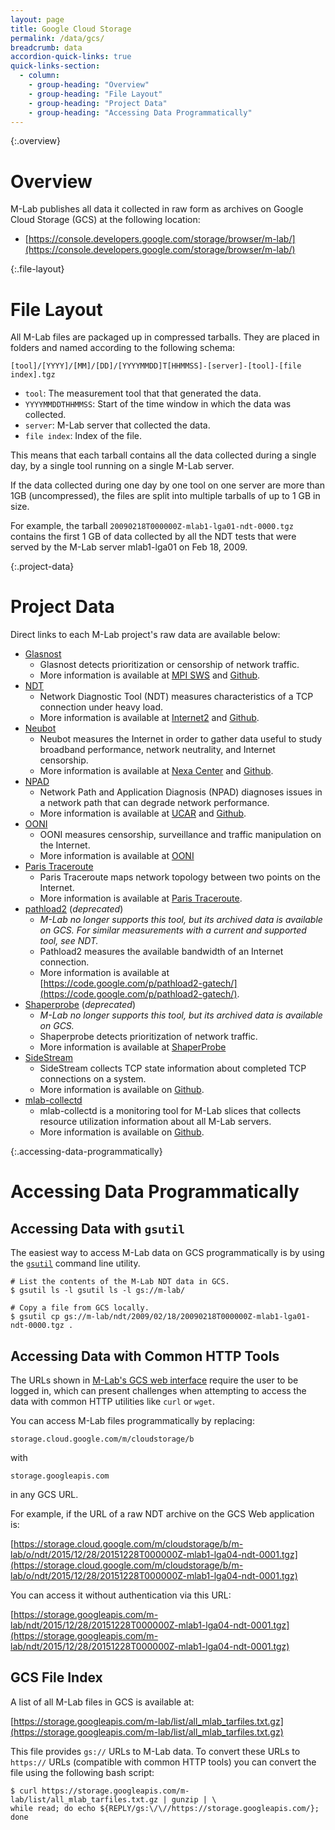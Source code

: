 ```yaml
---
layout: page
title: Google Cloud Storage
permalink: /data/gcs/
breadcrumb: data
accordion-quick-links: true
quick-links-section:
  - column:
    - group-heading: "Overview"
    - group-heading: "File Layout"
    - group-heading: "Project Data"
    - group-heading: "Accessing Data Programmatically"
---
```


{:.overview}
# Overview

M-Lab publishes all data it collected in raw form as archives on Google Cloud Storage (GCS) at the following location:

* [https://console.developers.google.com/storage/browser/m-lab/](https://console.developers.google.com/storage/browser/m-lab/)

{:.file-layout}
# File Layout

All M-Lab files are packaged up in compressed tarballs. They are placed in folders and named according to the following schema:

`[tool]/[YYYY]/[MM]/[DD]/[YYYYMMDD]T[HHMMSS]-[server]-[tool]-[file index].tgz`

 * `tool`: The measurement tool that that generated the data.
 * `YYYYMMDDTHHMMSS`: Start of the time window in which the data was collected.
 * `server`: M-Lab server that collected the data.
 * `file index`: Index of the file.

This means that each tarball contains all the data collected during a single day, by a single tool running on a single M-Lab server.

If the data collected during one day by one tool on one server are more than 1GB (uncompressed), the files are split into multiple tarballs of up to 1 GB in size.

For example, the tarball `20090218T000000Z-mlab1-lga01-ndt-0000.tgz` contains the first 1 GB of data collected by all the NDT tests that were served by the M-Lab server mlab1-lga01 on Feb 18, 2009.

{:.project-data}
# Project Data

Direct links to each M-Lab project's raw data are available below:

* [Glasnost](https://console.developers.google.com/storage/browser/m-lab/glasnost/)
  * Glasnost detects prioritization or censorship of network traffic.
  * More information is available at [MPI SWS](http://broadband.mpi-sws.org/transparency/bttest-mlab.php) and [Github](https://github.com/marcelscode/glasnost).
* [NDT](https://console.developers.google.com/storage/browser/m-lab/ndt/)
  * Network Diagnostic Tool (NDT) measures characteristics of a TCP connection under heavy load.
  * More information is available at [Internet2](http://software.internet2.edu/ndt/) and [Github](https://github.com/ndt-project/ndt).
* [Neubot](https://console.developers.google.com/storage/browser/m-lab/neubot/)
  * Neubot measures the Internet in order to gather data useful to study broadband performance, network neutrality, and Internet censorship.
  * More information is available at [Nexa Center](https://neubot.nexacenter.org/) and [Github](https://github.com/neubot).
* [NPAD](https://console.developers.google.com/storage/browser/m-lab/npad/)
  * Network Path and Application Diagnosis (NPAD) diagnoses issues in a network path that can degrade network performance.
  * More information is available at [UCAR](http://www.ucar.edu/npad/) and [Github](https://github.com/npad/npad).
* [OONI](https://console.developers.google.com/storage/browser/m-lab/ooni/)
  * OONI measures censorship, surveillance and traffic manipulation on the Internet.
  * More information is available at [OONI](https://ooni.torproject.org/)
* [Paris Traceroute](https://console.developers.google.com/storage/browser/m-lab/paris-traceroute/)
  * Paris Traceroute maps network topology between two points on the Internet.
  * More information is available at [Paris Traceroute](http://www.paris-traceroute.net/).
* [pathload2](https://console.developers.google.com/storage/browser/m-lab/pathload2/) (*deprecated*)
  * *M-Lab no longer supports this tool, but its archived data is available on GCS. For similar measurements with a current and supported tool, see NDT.*
  * Pathload2 measures the available bandwidth of an Internet connection.
  * More information is available at [https://code.google.com/p/pathload2-gatech/](https://code.google.com/p/pathload2-gatech/).
* [Shaperprobe](https://console.developers.google.com/storage/browser/m-lab/shaperprobe/) (*deprecated*)
  * *M-Lab no longer supports this tool, but its archived data is available on GCS.*
  * Shaperprobe detects prioritization of network traffic.
  * More information is available at [ShaperProbe](http://netinfer.net/diffprobe/shaperprobe.html)
* [SideStream](https://console.developers.google.com/storage/browser/m-lab/sidestream/)
  * SideStream collects TCP state information about completed TCP connections on a system.
  * More information is available on [Github](https://github.com/npad/sidestream).
* [mlab-collectd](https://console.developers.google.com/storage/browser/m-lab/utilization/)
  * mlab-collectd is a monitoring tool for M-Lab slices that collects resource utilization information about all M-Lab servers.
  * More information is available on [Github](https://github.com/m-lab/collectd-mlab).

{:.accessing-data-programmatically}
# Accessing Data Programmatically

## Accessing Data with `gsutil`

The easiest way to access M-Lab data on GCS programmatically is by using the [`gsutil`](https://cloud.google.com/storage/docs/gsutil) command line utility.

~~~ shell
# List the contents of the M-Lab NDT data in GCS.
$ gsutil ls -l gsutil ls -l gs://m-lab/

# Copy a file from GCS locally.
$ gsutil cp gs://m-lab/ndt/2009/02/18/20090218T000000Z-mlab1-lga01-ndt-0000.tgz .
~~~

## Accessing Data with Common HTTP Tools

The URLs shown in [M-Lab's GCS web interface](https://console.developers.google.com/storage/browser/m-lab/) require the user to be logged in, which can present challenges when attempting to access the data with common HTTP utilities like `curl` or `wget`.

You can access M-Lab files programmatically by replacing:

`storage.cloud.google.com/m/cloudstorage/b`

with

`storage.googleapis.com`

in any GCS URL.

For example, if the URL of a raw NDT archive on the GCS Web application is:

[https://storage.cloud.google.com/m/cloudstorage/b/m-lab/o/ndt/2015/12/28/20151228T000000Z-mlab1-lga04-ndt-0001.tgz](https://storage.cloud.google.com/m/cloudstorage/b/m-lab/o/ndt/2015/12/28/20151228T000000Z-mlab1-lga04-ndt-0001.tgz)

You can access it without authentication via this URL:

[https://storage.googleapis.com/m-lab/ndt/2015/12/28/20151228T000000Z-mlab1-lga04-ndt-0001.tgz](https://storage.googleapis.com/m-lab/ndt/2015/12/28/20151228T000000Z-mlab1-lga04-ndt-0001.tgz)

## GCS File Index

A list of all M-Lab files in GCS is available at:

[https://storage.googleapis.com/m-lab/list/all_mlab_tarfiles.txt.gz](https://storage.googleapis.com/m-lab/list/all_mlab_tarfiles.txt.gz)

This file provides `gs://` URLs to M-Lab data. To convert these URLs to `https://` URLs (compatible with common HTTP tools) you can convert the file using the following bash script:

~~~shell
$ curl https://storage.googleapis.com/m-lab/list/all_mlab_tarfiles.txt.gz | gunzip | \
while read; do echo ${REPLY/gs:\/\//https://storage.googleapis.com/}; done
~~~
